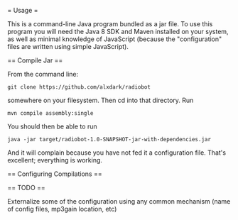= Usage =

This is a command-line Java program bundled as a jar file. To use this program you will need the Java 8 SDK and Maven installed on your system, as well as minimal knowledge of JavaScript (because the "configuration" files are written using simple JavaScript).

== Compile Jar ==

From the command line:

    git clone https://github.com/alxdark/radiobot

somewhere on your filesystem. Then cd into that directory. Run

    mvn compile assembly:single

You should then be able to run

    java -jar target/radiobot-1.0-SNAPSHOT-jar-with-dependencies.jar

And it will complain because you have not fed it a configuration file. That's excellent; everything is working.

== Configuring Compilations ==

== TODO ==

Externalize some of the configuration using any common mechanism (name of config files, mp3gain location, etc)